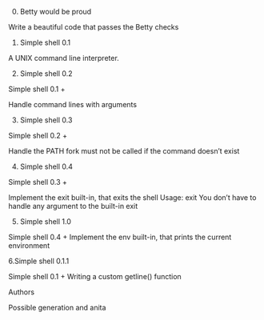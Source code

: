 0. Betty would be proud

Write a beautiful code that passes the Betty checks



1. Simple shell 0.1

A UNIX command line interpreter.



2. Simple shell 0.2

Simple shell 0.1 +



Handle command lines with arguments



3. Simple shell 0.3

Simple shell 0.2 +



Handle the PATH fork must not be called if the command doesn’t exist



4. Simple shell 0.4

Simple shell 0.3 +



Implement the exit built-in, that exits the shell Usage: exit You don’t have to handle any argument to the built-in exit



5. Simple shell 1.0

Simple shell 0.4 + Implement the env built-in, that prints the current environment



6.Simple shell 0.1.1

Simple shell 0.1 + Writing a custom getline() function



Authors

Possible generation and anita 
